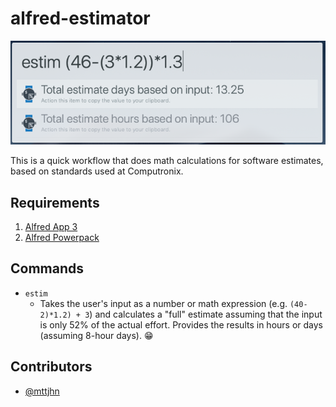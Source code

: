 alfred-estimator
=====================

![Estimator Example Screenshot](https://raw.githubusercontent.com/mttjhn/alfred-estimator/master/estim_example.png)

This is a quick workflow that does math calculations for software estimates, based on standards used at Computronix.

## Requirements
1. [Alfred App 3](http://www.alfredapp.com/#download)
2. [Alfred Powerpack](https://buy.alfredapp.com/)

## Commands
- `estim`
    * Takes the user's input as a number or math expression (e.g. `(40-2)*1.2) + 3`) and calculates a "full" estimate assuming that the input is only 52% of the actual effort. Provides the results in hours or days (assuming 8-hour days). 😁

## Contributors
- [@mttjhn](https://github.com/mttjhn)